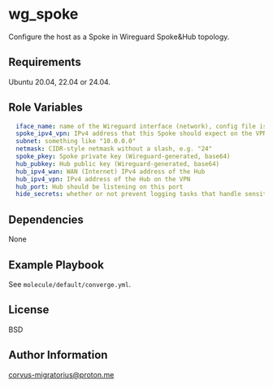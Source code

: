 wg_spoke
=========

Configure the host as a Spoke in Wireguard Spoke&Hub topology.

Requirements
------------

Ubuntu 20.04, 22.04 or 24.04.

Role Variables
--------------

```yaml
  iface_name: name of the Wireguard interface (network), config file is named after it; WARNING, dashes are not supported
  spoke_ipv4_vpn: IPv4 address that this Spoke should expect on the VPN
  subnet: something like "10.0.0.0"
  netmask: CIDR-style netmask without a slash, e.g. "24"
  spoke_pkey: Spoke private key (Wireguard-generated, base64)
  hub_pubkey: Hub public key (Wireguard-generated, base64)
  hub_ipv4_wan: WAN (Internet) IPv4 address of the Hub
  hub_ipv4_vpn: IPv4 address of the Hub on the VPN
  hub_port: Hub should be listening on this port
  hide_secrets: whether or not prevent logging tasks that handle sensitive info, like keys (default: true)
```

Dependencies
------------

None

Example Playbook
----------------

See `molecule/default/converge.yml`.

License
-------

BSD

Author Information
------------------

corvus-migratorius@proton.me

